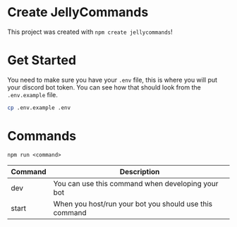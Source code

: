 # Create JellyCommands

This project was created with `npm create jellycommands`!

# Get Started

You need to make sure you have your `.env` file, this is where you will put your discord bot token. You can see how that should look from the `.env.example` file.

```bash
cp .env.example .env
```

# Commands

`npm run <command>`

| Command | Description                                            |
|---------|--------------------------------------------------------|
| dev     | You can use this command when developing your bot      |
| start   | When you host/run your bot you should use this command |